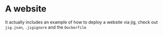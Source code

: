 # A website

It actually includes an example of how to deploy a website via jig, check out `jig.json`, `.jigignore` and the `Dockerfile`
